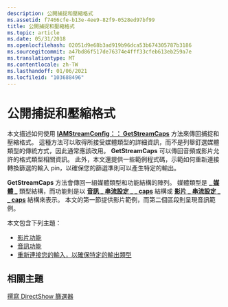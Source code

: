 ```yaml
---
description: 公開捕捉和壓縮格式
ms.assetid: f7466cfe-b13e-4ee9-82f9-0528ed97bf99
title: 公開捕捉和壓縮格式
ms.topic: article
ms.date: 05/31/2018
ms.openlocfilehash: 02051d9e68b3ad919b96dca53b674305787b3186
ms.sourcegitcommit: a47bd86f517de76374e4fff33cfeb613eb259a7e
ms.translationtype: MT
ms.contentlocale: zh-TW
ms.lasthandoff: 01/06/2021
ms.locfileid: "103688496"
---
```

# <a name="exposing-capture-and-compression-formats"></a>公開捕捉和壓縮格式

本文描述如何使用 [**IAMStreamConfig：： GetStreamCaps**](/windows/desktop/api/Strmif/nf-strmif-iamstreamconfig-getstreamcaps) 方法來傳回捕捉和壓縮格式。 這種方法可以取得所接受媒體類型的詳細資訊，而不是列舉釘選媒體類型的傳統方式，因此通常應該改用。 **GetStreamCaps** 可以傳回音頻或影片允許的格式類型相關資訊。 此外，本文還提供一些範例程式碼，示範如何重新連接轉換篩選的輸入 pin，以確保您的篩選準則可以產生特定的輸出。

**GetStreamCaps** 方法會傳回一組媒體類型和功能結構的陣列。 媒體類型是 [**\_ 媒體 \_**](/windows/win32/api/strmif/ns-strmif-am_media_type) 類型結構，而功能則是以 [**音訊 \_ 串流設定 \_ \_ caps**](/windows/win32/api/strmif/ns-strmif-audio_stream_config_caps) 結構或 [**影片 \_ 串流設定 \_ \_ caps**](/windows/win32/api/strmif/ns-strmif-video_stream_config_caps) 結構來表示。 本文的第一節提供影片範例，而第二個區段則呈現音訊範例。

本文包含下列主題：

-   [影片功能](video-capabilities.md)
-   [音訊功能](audio-capabilities.md)
-   [重新連接您的輸入，以確保特定的輸出類型](reconnecting-your-input-to-ensure-specific-output-types.md)

## <a name="related-topics"></a>相關主題

<dl> <dt>

[撰寫 DirectShow 篩選器](writing-directshow-filters.md)
</dt> </dl>

 

 




